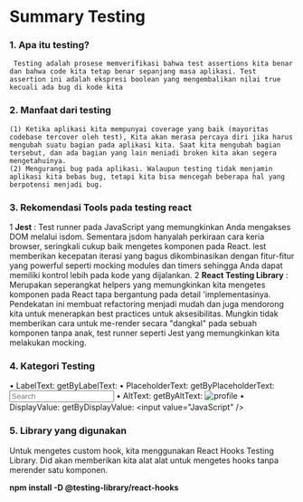 # Summary Testing

### 1. Apa itu testing?
     Testing adalah prosese memverifikasi bahwa test assertions kita benar dan bahwa code kita tetap benar sepanjang masa aplikasi. Test assertion ini adalah ekspresi boolean yang mengembalikan nilai true kecuali ada bug di kode kita

### 2. Manfaat dari testing
    (1) Ketika aplikasi kita mempunyai coverage yang baik (mayoritas codebase tercover oleh test), Kita akan merasa percaya diri jika harus mengubah suatu bagian pada aplikasi kita. Saat kita mengubah bagian tersebut, dan ada bagian yang lain meniadi broken kita akan segera mengetahuinya.
    (2) Mengurangi bug pada aplikasi. Walaupun testing tidak menjamin aplikasi kita bebas bug, tetapi kita bisa mencegah beberapa hal yang berpotensi menjadi bug.

### 3. Rekomendasi Tools pada testing react
1 __Jest__ :  Test runner pada JavaScript yang memungkinkan Anda mengakses
                    DOM melalui isdom. Sementara jsdom hanyalah perkiraan cara keria browser, seringkali cukup baik mengetes komponen pada
                    React. lest memberikan kecepatan iterasi yang bagus dikombinasikan dengan fitur-fitur yang powerful seperti mocking modules dan timers sehingga Anda dapat memiliki kontrol lebih pada kode yang dijalankan.
2 __React Testing Library__ : Merupakan seperangkat helpers yang memungkinkan kita mengetes komponen pada React tapa bergantung
                                    pada detail 'implementasinya. Pendekatan ini membuat refactoring menjadi mudah dan juga mendorong kita untuk menerapkan best practices untuk aksesibilitas. Mungkin tidak memberikan cara untuk me-render secara "dangkal" pada sebuah komponen tanpa anak, test runner seperti Jest yang memungkinkan kita melakukan mocking.
                                    
### 4. Kategori Testing

• LabelText: getByLabelText: <label for="search" />
• PlaceholderText: getByPlaceholderText: <input placeholder="Search" />
• AltText: getByAltText: <img alt="profile" />
• DisplayValue: getByDisplayValue: <input value="JavaScript" />

### 5. Library yang digunakan

Untuk mengetes custom hook, kita menggunakan React Hooks Testing Library. Did akan memberikan kita alat alat untuk mengetes hooks tanpa merender satu komponen.

__npm install -D @testing-library/react-hooks__


